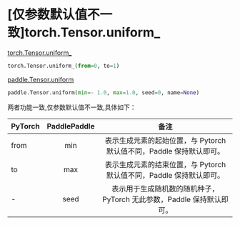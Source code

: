 # [仅参数默认值不一致]torch.Tensor.uniform_

[torch.Tensor.uniform_](https://pytorch.org/docs/stable/generated/torch.Tensor.uniform_.html#torch-tensor-uniform)

```python
torch.Tensor.uniform_(from=0, to=1)
```

[paddle.Tensor.uniform](https://www.paddlepaddle.org.cn/documentation/docs/zh/api/paddle/Tensor_cn.html#uniform-min-1-0-max-1-0-seed-0-name-none)

```python
paddle.Tensor.uniform(min=- 1.0, max=1.0, seed=0, name=None)
```

两者功能一致,仅参数默认值不一致,具体如下：

| PyTorch | PaddlePaddle |                             备注                             |
| ------- | :----------: | :----------------------------------------------------------: |
| from    |     min      | 表示生成元素的起始位置，与 Pytorch 默认值不同，Paddle 保持默认即可。 |
| to      |     max      | 表示生成元素的结束位置，与 Pytorch 默认值不同，Paddle 保持默认即可。 |
| -       |     seed     | 表示用于生成随机数的随机种子，PyTorch 无此参数，Paddle 保持默认即可。 |
